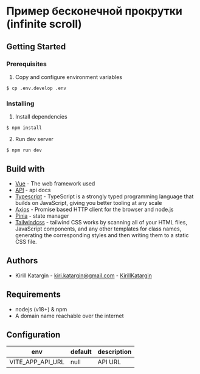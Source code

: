 # Пример бесконечной прокрутки (infinite scroll)


## Getting Started

### Prerequisites

1. Copy and configure environment variables

```shell
$ cp .env.develop .env
```

### Installing

1. Install dependencies

```shell
$ npm install
```

2. Run dev server

```shell
$ npm run dev
```

## Build with

- [Vue](https://vuejs.org/) - The web framework used
- [API](https://randomuser.me/) - api docs
- [Typescript](https://www.typescriptlang.org/) - TypeScript is a strongly typed programming language that builds on
  JavaScript, giving you better tooling at any scale
- [Axios](https://axios-http.com/) - Promise based HTTP client for the browser and node.js
- [Pinia](https://pinia.vuejs.org/) - state manager
- [Tailwindcss](https://tailwindcss.com/) - tailwind CSS works by scanning all of your HTML files, JavaScript components, and any other templates for class names, generating the corresponding styles and then writing them to a static CSS file.

## Authors

- Kirill
  Katargin - [kiri.katargin@gmail.com](mailto:kiri.katargin@gmail.com) - [KirillKatargin](https://github.com/KirillKatargin)

## Requirements

- nodejs (v18+) & npm
- A domain name reachable over the internet

## Configuration

| env                 | default | description    |
|---------------------|---------|----------------|
| VITE_APP_API_URL    | null    | API URL        |

